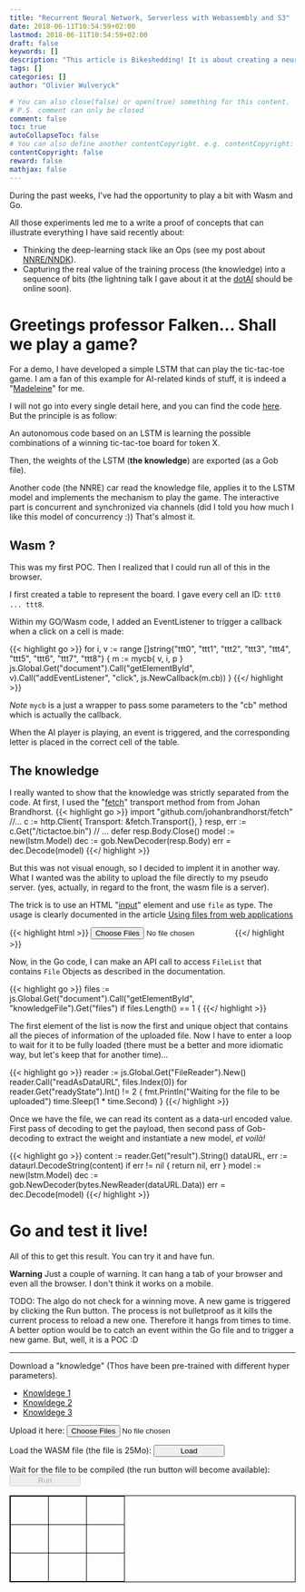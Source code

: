 ```yaml
---
title: "Recurrent Neural Network, Serverless with Webassembly and S3"
date: 2018-06-11T10:54:59+02:00
lastmod: 2018-06-11T10:54:59+02:00
draft: false
keywords: []
description: "This article is Bikeshedding! It is about creating a neural network runtime environment and running it in the browser via Wasm in #Golang. It also demonstrates the strict separation of the Neural Net dev kit, the Neural Net runtime and the knowledge (software 2.0)"
tags: []
categories: []
author: "Olivier Wulveryck"

# You can also close(false) or open(true) something for this content.
# P.S. comment can only be closed
comment: false
toc: true
autoCollapseToc: false
# You can also define another contentCopyright. e.g. contentCopyright: "This is another copyright."
contentCopyright: false
reward: false
mathjax: false
---
```

<link rel="stylesheet" type="text/css" href="/css/extra.css">
<script src="/js/wasm_exec.js"></script>
<script src="/js/loader.js"></script>

During the past weeks, I've had the opportunity to play a bit with Wasm and Go.

All those experiments led me to a write a proof of concepts that can illustrate everything I have said recently about:

* Thinking the deep-learning stack like an Ops (see my post about [NNRE/NNDK](https://blog.owulveryck.info/2018/04/16/considerations-about-software-2.0.html)).
* Capturing the real value of the training process (the knowledge) into a sequence of bits (the lightning talk I gave about it at the [dotAI](https://www.dotai.io/) should be online soon).


# Greetings professor Falken... Shall we play a game?

For a demo, I have developed a simple LSTM that can play the tic-tac-toe game.
I am a fan of this example for AI-related kinds of stuff, it is indeed a "[Madeleine](https://en.wikipedia.org/wiki/Madeleine_(cake)#Literary_reference)" for me.

I will not go into every single detail here, and you can find the code [here](https://github.com/owulveryck/rnnttt/tree/blog).
But the principle is as follow:

An autonomous code based on an LSTM is learning the possible combinations of a winning tic-tac-toe board for token X.

Then, the weights of the LSTM (**the knowledge**) are exported (as a Gob file).

Another code (the NNRE) car read the knowledge file, applies it to the LSTM model and implements the mechanism to play the game.
The interactive part is concurrent and synchronized via channels (did I told you how much I like this model of concurrency :))
That's almost it.

## Wasm ?

This was my first POC. Then I realized that I could run all of this in the browser.

I first created a table to represent the board. I gave every cell an ID: `ttt0 ... ttt8`.

Within my GO/Wasm code, I added an EventListener to trigger a callback when a click on a cell is made:

{{< highlight go >}}
for i, v := range []string{"ttt0", "ttt1", "ttt2", "ttt3", "ttt4", "ttt5", "ttt6", "ttt7", "ttt8"} {
      m := mycb{ v, i, p }
      js.Global.Get("document").Call("getElementById", v).Call("addEventListener", "click", js.NewCallback(m.cb))
}
{{</ highlight >}}

_Note_ `mycb` is a just a wrapper to pass some parameters to the "cb" method which is actually the callback.

When the AI player is playing, an event is triggered, and the corresponding letter is placed in the correct cell of the table.

## The knowledge

I really wanted to show that the knowledge was strictly separated from the code.
At first, I used the "[fetch](github.com/johanbrandhorst/fetch)" transport method from from Johan Brandhorst.
{{< highlight go >}}
import "github.com/johanbrandhorst/fetch"
//...
c := http.Client{
        Transport: &fetch.Transport{},
}
resp, err := c.Get("/tictactoe.bin")
// ...
defer resp.Body.Close()
model := new(lstm.Model)
dec := gob.NewDecoder(resp.Body)
err = dec.Decode(model)
{{</ highlight >}}

But this was not visual enough, so I decided to implent it in another way.
What I wanted was the ability to upload the file directly to my pseudo server. (yes, actually, in regard to the front, the wasm file is a server).


The trick is to use an HTML "[input](https://developer.mozilla.org/en-US/docs/Web/HTML/Element/input)" element and use `file` as type. The usage is clearly documented in the article [Using files from web applications](https://developer.mozilla.org/en-US/docs/Web/API/File/Using_files_from_web_applications)

{{< highlight html >}}
<input type="file" id="knowledgeFile" multiple="" size="1" style="width:250px" accept=".bin">
{{</ highlight >}}

Now, in the Go code, I can make an API call to access `FileList` that contains `File` Objects as described in the documentation.

{{< highlight go >}}
files := js.Global.Get("document").Call("getElementById", "knowledgeFile").Get("files")
if files.Length() == 1 {
{{</ highlight >}}

The first element of the list is now the first and unique object that contains all the pieces of information of the uploaded file.
Now I have to enter a loop to wait for it to be fully loaded (there must be a better and more idiomatic way, but let's keep that for another time)...

{{< highlight go >}}
reader := js.Global.Get("FileReader").New()
reader.Call("readAsDataURL", files.Index(0))
for reader.Get("readyState").Int() != 2 {
        fmt.Println("Waiting for the file to be uploaded")
        time.Sleep(1 * time.Second)
}
{{</ highlight >}}

Once we have the file, we can read its content as a data-url encoded value.
First pass of decoding to get the payload, then second pass of Gob-decoding to extract the weight and instantiate a new model, _et voilà!_

{{< highlight go >}}
content := reader.Get("result").String()
dataURL, err := dataurl.DecodeString(content)
if err != nil {
        return nil, err
}
model := new(lstm.Model)
dec := gob.NewDecoder(bytes.NewReader(dataURL.Data))
err = dec.Decode(model)
{{</ highlight >}}


# Go and test it live!

All of this to get this result. You can try it and have fun.

**Warning** Just a couple of warning. It can hang a tab of your browser and even all the browser.
I don't think it works on a mobile.

TODO: The algo do not check for a winning move.
A new game is triggered by clicking the Run button. The process is not bulletproof as it kills the current process to reload a new one.
Therefore it hangs from times to time. A better option would be to catch an event within the Go file and to trigger a new game. But, well, it is a POC :D


---

Download a "knowledge" (Thos have been pre-trained with different hyper parameters).

* [Knowldege 1](/tictactoe/tictactoe1.bin)
* [Knowldege 2](/tictactoe/tictactoe2.bin)
* [Knowldege 3](/tictactoe/tictactoe3.bin)

Upload it here: <input type="file" id="knowledgeFile" multiple size="1" style="width:250px" accept=".bin">

Load the WASM file (the file is 25Mo): <button onClick="load();" id="loadButton" style="width:125px;">Load</button>

Wait for the file to be compiled (the run button will become available): <button onClick="run();" id="runButton" style="width:125px;" disabled>Run</button>


<center>
<table style="border:1px solid black;">
  <tr style="height: 50px; border:1px solid black;">
    <td style="text-align: center; vtext-align: middle; width: 50px; border:1px solid black;" id="ttt0"></td>
    <td style="text-align: center; vtext-align: middle; width: 50px; border:1px solid black;" id="ttt1"></td>
    <td style="text-align: center; vtext-align: middle; width: 50px; border:1px solid black;" id="ttt2"></td>
  </tr>
  <tr style="height: 50px; border:1px solid black;">
    <td style="text-align: center; vtext-align: middle; width: 50px; border:1px solid black;" id="ttt3"></td>
    <td style="text-align: center; vtext-align: middle; width: 50px; border:1px solid black;" id="ttt4"></td>
    <td style="text-align: center; vtext-align: middle; width: 50px; border:1px solid black;" id="ttt5"></td>
  </tr>
  <tr style="height: 50px; border:1px solid black;">
    <td style="text-align: center; vtext-align: middle; width: 50px; border:1px solid black;" id="ttt6"></td>
    <td style="text-align: center; vtext-align: middle; width: 50px; border:1px solid black;" id="ttt7"></td>
    <td style="text-align: center; vtext-align: middle; width: 50px; border:1px solid black;" id="ttt8"></td>
  </tr>
</table>
</center>

